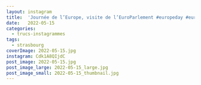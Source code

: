 ```yaml
---
layout: instagram
title:  'Journée de l’Europe, visite de l’EuroParlement #europeday #europeanparliament #strasbourg'
date:   2022-05-15
categories: 
  - trucs-instagrammes
tags:
  - strasbourg
coverImage: 2022-05-15.jpg
instagram: Cdk1A8QIjdC
post_image: 2022-05-15.jpg
post_image_large: 2022-05-15_large.jpg
post_image_small: 2022-05-15_thumbnail.jpg
---
```




